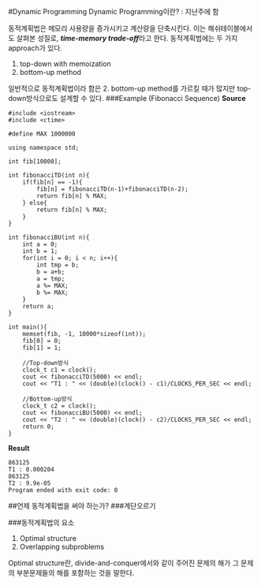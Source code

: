 #Dynamic Programming
Dynamic Programming이란? : 지난주에 함

동적계획법은 메모리 사용량을 증가시키고 계산량을 단축시킨다. 이는 해쉬테이블에서도 살펴본 성질로, ***time-memory trade-off***라고 한다. 동적계획법에는 두 가지 approach가 있다.  

1. top-down with memoization
2. bottom-up method

일반적으로 동적계획법이라 함은 2. bottom-up method를 가르킬 때가 많지만 top-down방식으로도 설계할 수 있다.
###Example (Fibonacci Sequence)
**Source**

```
#include <iostream>
#include <ctime>

#define MAX 1000000

using namespace std;

int fib[10000];

int fibonacciTD(int n){
    if(fib[n] == -1){
        fib[n] = fibonacciTD(n-1)+fibonacciTD(n-2);
        return fib[n] % MAX;
    } else{
        return fib[n] % MAX;
    }
}

int fibonacciBU(int n){
    int a = 0;
    int b = 1;
    for(int i = 0; i < n; i++){
        int tmp = b;
        b = a+b;
        a = tmp;
        a %= MAX;
        b %= MAX;
    }
    return a;
}

int main(){
    memset(fib, -1, 10000*sizeof(int));
    fib[0] = 0;
    fib[1] = 1;
    
    //Top-down방식
    clock_t c1 = clock();
    cout << fibonacciTD(5000) << endl;
    cout << "T1 : " << (double)(clock() - c1)/CLOCKS_PER_SEC << endl;
    
    //Bottom-up방식
    clock_t c2 = clock();
    cout << fibonacciBU(5000) << endl;
    cout << "T2 : " << (double)(clock() - c2)/CLOCKS_PER_SEC << endl;
    return 0;
}

```
**Result**

```
863125
T1 : 0.000204
863125
T2 : 9.9e-05
Program ended with exit code: 0
```
##언제 동적계획법을 써야 하는가?
###계단오르기

###동적계획법의 요소

1. Optimal structure
2. Overlapping subproblems

Optimal structure란, divide-and-conquer에서와 같이 주어진 문제의 해가 그 문제의 부분문제들의 해를 포함하는 것을 말한다.
